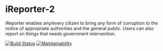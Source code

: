 # iReporter-2
iReporter enables any/every citizen to bring any form of corruption to the notice of appropriate authorities and the general public. Users can also report on things that needs government intervention.

[![Build Status](https://travis-ci.org/e-ian/iReporter-2.svg?branch=develop)](https://travis-ci.org/e-ian/iReporter-2)
[![Maintainability](https://api.codeclimate.com/v1/badges/415eea7b716caedd97f6/maintainability)](https://codeclimate.com/github/e-ian/iReporter-2/maintainability)
